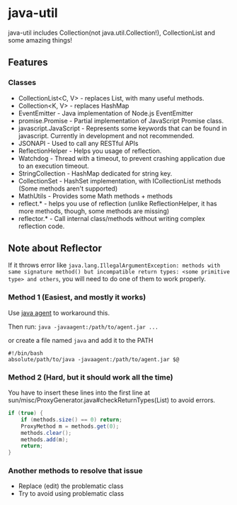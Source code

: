 # java-util
java-util includes Collection(not java.util.Collection!), CollectionList and some amazing things!

## Features

### Classes

- CollectionList<C, V> - replaces List, with many useful methods.
- Collection<K, V> - replaces HashMap
- EventEmitter - Java implementation of Node.js EventEmitter
- promise.Promise - Partial implementation of JavaScript Promise class.
- javascript.JavaScript - Represents some keywords that can be found in javascript. Currently in development and not recommended.
- JSONAPI - Used to call any RESTful APIs
- ReflectionHelper - Helps you usage of reflection.
- Watchdog - Thread with a timeout, to prevent crashing application due to an execution timeout.
- StringCollection - HashMap dedicated for string key.
- CollectionSet - HashSet implementation, with ICollectionList methods (Some methods aren't supported)
- MathUtils - Provides some Math methods + methods
- reflect.* - helps you use of reflection (unlike ReflectionHelper, it has more methods, though, some methods are missing)
- reflector.* - Call internal class/methods without writing complex reflection code.

## Note about Reflector
If it throws error like `java.lang.IllegalArgumentException: methods with same signature method() but incompatible return types: <some primitive type> and others`, you will need to do one of them to work properly.

### Method 1 (Easiest, and mostly it works)
Use [java agent](https://um.acrylicstyle.xyz/13916272196/39163041/java-util-agent-0.11.43.jar) to workaround this.

Then run: `java -javaagent:/path/to/agent.jar ...`

or create a file named `java` and add it to the PATH
```shell
#!/bin/bash
absolute/path/to/java -javaagent:/path/to/agent.jar $@
```

### Method 2 (Hard, but it should work all the time)
You have to insert these lines into the first line at sun/misc/ProxyGenerator.java#checkReturnTypes(List) to avoid errors.
```java
if (true) {
    if (methods.size() == 0) return;
    ProxyMethod m = methods.get(0);
    methods.clear();
    methods.add(m);
    return;
}
```

### Another methods to resolve that issue
- Replace (edit) the problematic class
- Try to avoid using problematic class
